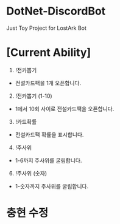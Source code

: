 # DotNet-DiscordBot
Just Toy Project for LostArk Bot
# [Current Ability]
1. !전카뽑기
  - 전설카드팩을 1개 오픈합니다.
2. !전카뽑기 (1-10)
  - 1에서 10회 사이로 전설카드팩을 오픈합니다.
3. !카드확률
  - 전설카드팩 확률을 표시합니다.
4. !주사위
- 1-6까지 주사위를 굴림합니다.
6. !주사위 (숫자)
- 1-숫자까지 주사위를 굴림합니다.
# 충현 수정